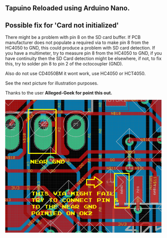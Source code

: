 ## Tapuino Reloaded using Arduino Nano.

## Possible fix for 'Card not initialized'

There might be a problem with pin 8 on the SD card buffer. If PCB manufacturer does not populate a required via to make pin 8 from the HC4050 to GND, this could produce a problem with SD card detection. If you have a multimeter, try to measure pin 8 from the HC4050 to GND, if you have continuity then the SD Card detection might be elsewhere, if not, to fix this, try to solder pin 8 to pin 2 of the octocoupler (GND). 

Also do not use CD4050BM it wont work, use HC4050 or HCT4050.

See the next picture for illustration purposes.

Thanks to the user <b>Alleged-Geek<b/> for point this out.

<img src="https://github.com/arananet/Tapuino-Reloaded/blob/master/images/tapufix.png?raw=true" width="500">
